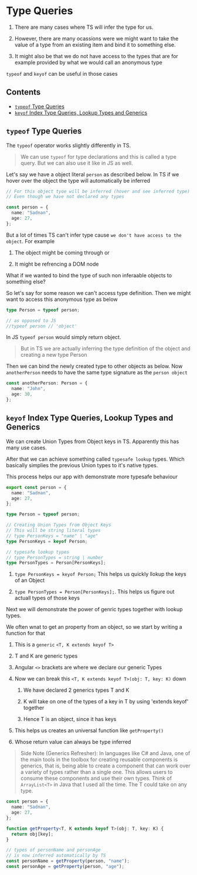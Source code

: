 # Type Queries

1. There are many cases where TS will infer the type for us.

2. However, there are many ocassions were we might want to take the value of a type from an existing item and bind it to something else.

3. It might also be that we do not have access to the types that are for example provided by what we would call an anonymous type

`typeof` and `keyof` can be useful in those cases

## Contents

<!-- toc -->

- [`typeof` Type Queries](#typeof-type-queries)
- [`keyof` Index Type Queries, Lookup Types and Generics](#keyof-index-type-queries-lookup-types-and-generics)

<!-- tocstop -->

## `typeof` Type Queries

The `typeof` operator works slightly differently in TS.

> We can use `typeof` for type declarations and this is called a type query. But we can also use it like in JS as well.

Let's say we have a object literal `person` as described below. In TS if we hover over the object the type will automatically be inferred

```ts
// For this object tyoe will be inferred (hover and see inferred type)
// Even though we have not declared any types

const person = {
  name: "Sadnan",
  age: 27,
};
```

But a lot of times TS can't infer type cause `we don't have access to the object`. For example

1. The object might be coming through or

2. It might be refrencing a DOM node

What if we wanted to bind the type of such non inferaable objects to something else?

So let's say for some reason we can't access type definition. Then we might want to access this anonymous type as below

```ts
type Person = typeof person;

// as opposed to JS
//typeof person // 'object'
```

In JS `typeof person` would simply return object.

> But in TS we are actually inferring the type definition of the object and creating a new type Person

Then we can bind the newly created type to other objects as below. Now `anotherPerson` needs to have the same type signature as the `person object`

```ts
const anotherPerson: Person = {
  name: "John",
  age: 30,
};
```

## `keyof` Index Type Queries, Lookup Types and Generics

We can create Union Types from Object keys in TS. Apparently this has many use cases.

After that we can achieve something called `typesafe lookup` types. Which basically simplies the previous Union types to it's native types.

This process helps our app with demonstrate more typesafe behaviour

```ts
export const person = {
  name: "Sadnan",
  age: 27,
};

type Person = typeof person;

// Creating Union Types from Object Keys
// This will be string literal types
// type PersonKeys = "name" | "age"
type PersonKeys = keyof Person;

// typesafe lookup types
// type PersonTypes = string | number
type PersonTypes = Person[PersonKeys];
```

1. `type PersonKeys = keyof Person;` This helps us quickly llokup the keys of an Object

2. `type PersonTypes = Person[PersonKeys];`. This helps us figure out actuall types of those keys

Next we will demonstrate the power of genric types together with lookup types.

We often wnat to get an property from an object, so we start by writing a function for that

1. This is a `generic` `<T, K extends keyof T>`

2. T and K are generic types

3. Angular `<>` brackets are where we declare our generic Types

4. Now we can break this `<T, K extends keyof T>(obj: T, key: K)` down

   1. We have declared 2 generics types T and K

   2. K will take on one of the types of a key in T by using 'extends keyof' together

   3. Hence T is an object, since it has keys

5. This helps us creates an universal function like `getProperty()`

6. Whose return value can always be type inferred

> Side Note (Generics Refresher): In languages like C# and Java, one of the main tools in the toolbox for creating reusable components is generics, that is, being able to create a component that can work over a variety of types rather than a single one. This allows users to consume these components and use their own types. Think of `ArrayList<T>` in Java that I used all the time. The T could take on any type.

```ts
const person = {
  name: "Sadnan",
  age: 27,
};

function getProperty<T, K extends keyof T>(obj: T, key: K) {
  return obj[key];
}

// types of personName and personAge
// is now inferred automatically by TS
const personName = getProperty(person, "name");
const personAge = getProperty(person, "age");
```
